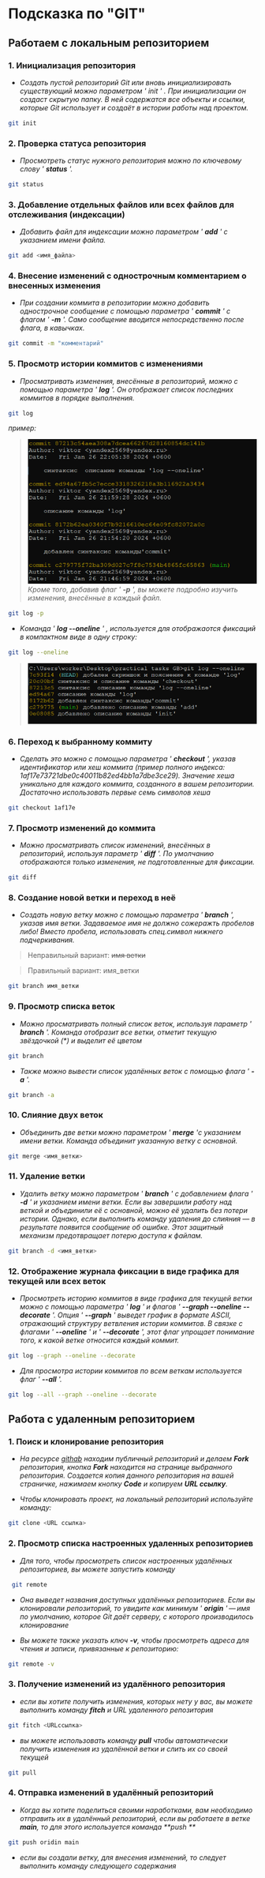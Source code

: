 # Подсказка по "GIT"

## Работаем с локальным репозиторием

### 1. Инициализация репозитория

* *Создать пустой репозиторий Git или вновь инициализировать существующий можно параметром ' init ' . При инициализации он создаст скрытую папку. В ней содержатся все объекты и ссылки, которые Git использует и создаёт в истории работы над проектом.*

```sh
git init
```

### 2. Проверка статуса репозитория

* *Просмотреть статус нужного репозитория можно по ключевому слову ' **status** '.*

```sh
git status
```

### 3. Добавление отдельных файлов или всех файлов для отслеживания (индексации)

* *Добавить файл для индексации можно параметром ' **add** ' с указанием имени файла.*

```sh
git add <имя_файла>
```

### 4. Внесение изменений c однострочным комментарием о внесенных изменения

* *При создании коммита в репозитории можно добавить однострочное сообщение с помощью параметра ' **commit** ' с флагом ' **-m** '. Само сообщение вводится непосредственно после флага, в кавычках.*

```sh
git commit -m "комментарий"
```

### 5. Просмотр истории коммитов с изменениями

* *Просматривать изменения, внесённые в репозиторий, можно с помощью параметра ' **log** '. Он отображает список последних коммитов в порядке выполнения.*

```sh
git log
```
*пример:*
>![commin_index](/commit.png)
*Кроме того, добавив флаг ' **-p** ', вы можете подробно изучить изменения, внесённые в каждый файл.*

```sh
git log -p
```

* *Kоманда ' **log --oneline** ' , используется для отображаотся фиксаций в компактном виде в одну строку:*

```sh
git log --oneline
```
>![commin_index](/LogOneLine.png)

### 6. Переход к выбранному коммиту

* *Сделать это можно с помощью параметра ' **checkout** ', указав идентификатор или хеш коммита (пример полного индекса: 1af17e73721dbe0c40011b82ed4bb1a7dbe3ce29). Значение хеша уникально для каждого коммита, созданного в вашем репозитории. Достаточно использовать первые семь символов хеша*

```sh
git checkout 1af17e
```

### 7. Просмотр изменений до коммита

* _Можно просматривать список изменений, внесённых в репозиторий, используя параметр ' __diff__ '. По умолчанию отображаются только изменения, не подготовленные для фиксации._

```sh
git diff
```

### 8. Создание новой ветки и переход в неё

* _Создать новую ветку можно с помощью параметра ' __branch__ ', указав имя ветки. Задаваемое имя не должно сожеражть пробелов либо!  Вместо пробела, использовать спец.символ нижнего подчеркивания._

> Неправильный вариант:  ~~имя ветки~~

> Правильный вариант:  имя_ветки

```sh
git branch имя_ветки
```

### 9. Просмотр списка веток

* _Можно просматривать полный список веток, используя параметр ' __branch__ '. Команда отобразит все ветки, отметит текущую звёздочкой (*) и выделит её цветом_

```sh
git branch
```

* _Также можно вывести список удалённых веток с помощью флага ' __-a__ '._

```sh
git branch -a
```

### 10. Слияние двух веток

* _Объединить две ветки можно параметром ' **merge** 'с указанием имени ветки. Команда объединит указанную ветку с основной._

```sh
git merge <имя_ветки>
```

### 11. Удаление ветки

* _Удалить ветку можно параметром ' __branch__ ' с добавлением флага ' __-d__ ' и указанием имени ветки. Если вы завершили работу над веткой и объединили её с основной, можно её удалить без потери истории. Однако, если выполнить команду удаления до слияния — в результате появится сообщение об ошибке. Этот защитный механизм предотвращает потерю доступа к файлам._

```sh
git branch -d <имя_ветки>
```

### 12. Отображение журнала фиксации в виде графика для текущей или всех веток

* _Просмотреть историю коммитов в виде графика для текущей ветки можно с помощью параметра ' **log** ' и флагов ' **--graph --oneline --decorate** '. Опция ' **--graph** ' выведет график в формате ASCII, отражающий структуру ветвления истории коммитов. В связке с флагами ' **--oneline** ' и ' **--decorate** ', этот флаг упрощает понимание того, к какой ветке относится каждый коммит._

```sh
git log --graph --oneline --decorate
```

* _Для просмотра истории коммитов по всем веткам используется флаг ' **--all** '._

```sh
git log --all --graph --oneline --decorate
```

## Работа с удаленным репозиторием

### 1. Поиск и клонирование репозитория

* _На ресурсе [githab](https://github.com/ "перейти по ссылке https://github.com") находим публичный репозиторий и делаем **Fork** репозитория, кнопка **Fork** находится на странице выбранного репозитория.
Создается копия данного репозитория на вашей страничке, нажимаем кнопку **Code** и копируем **URL ссылку**._

* _Чтобы клонировать проект, на локальный репозиторий используйте команду:_

```sh
git clone <URL ссылка>
```

### 2. Просмотр списка настроенных удаленных репозиториев

* _Для того, чтобы просмотреть список настроенных удалённых репозиториев, вы можете запустить команду_
```sh
 git remote
 ```

 * _Она выведет названия доступных удалённых репозиториев. Если вы клонировали репозиторий, то увидите как минимум ' **origin** ' — имя по умолчанию, которое Git даёт серверу, с которого производилось клонирование_
 
 * _Вы можете также указать ключ **-v**, чтобы просмотреть адреса для чтения и записи, привязанные к репозиторию:_

 ```sh
 git remote -v
 ```

 ### 3. Получение изменений из удалённого репозитория

 * _если вы хотите получить изменения, которых  нету у вас, вы можете выполнить команду **fitch** и URL удаленного репозитория_

 ```sh
 git fitch <URLссылка>
 ```
 * _вы можете использовать команду **pull** чтобы автоматически получить изменения из удалённой ветки и слить их со своей текущей_

 ```sh
 git pull
 ```

 ### 4. Отправка изменений в удалённый репозиторий

 * _Когда вы хотите поделиться своими наработками, вам необходимо отправить их в удалённый репозиторий, если вы работаете в ветке **main**, то для этого используется команда **push **_

 ```sh
 git push oridin main
 ```

* _если вы создали ветку, для внесения изменений, то следует выполнить команду следующего содержания_
